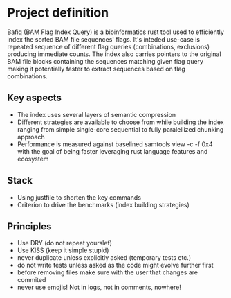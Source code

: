 # Project definition

Bafiq (BAM Flag Index Query) is a bioinformatics rust tool used to efficiently
index the sorted BAM file sequences' flags. It's inteded use-case is repeated
sequence of different flag queries (combinations, exclusions) producing
immediate counts. The index also carries pointers to the original BAM file
blocks containing the sequences matching given flag query making it potentially
faster to extract sequences based on flag combinations.

## Key aspects

- The index uses several layers of semantic compression
- Different strategies are available to choose from while building the index
ranging from simple single-core sequential to fully paralellized chunking
approach
- Performance is measured against baselined samtools view -c -f 0x4 with the goal
of being faster leveraging rust language features and ecosystem

## Stack

- Using justfile to shorten the key commands
- Criterion to drive the benchmarks (index building strategies)

## Principles

- Use DRY (do not repeat yourslef)
- Use KISS (keep it simple stupid)
- never duplicate unless explicitly asked (temporary tests etc.)
- do not write tests unless asked as the code might evolve further first
- before removing files make sure with the user that changes are commited
- never use emojis! Not in logs, not in comments, nowhere!
